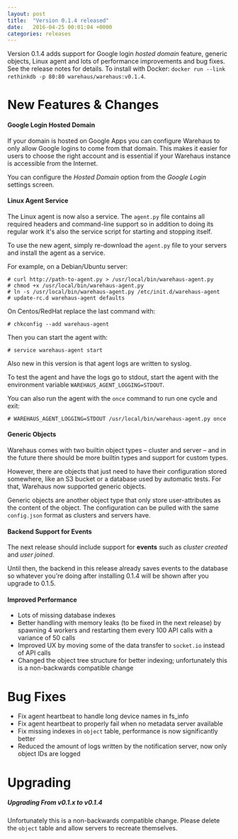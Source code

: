 ```yaml
---
layout: post
title:  "Version 0.1.4 released"
date:   2016-04-25 00:01:04 +0000
categories: releases
---
```


Version 0.1.4 adds support for Google login *hosted domain* feature, generic objects, Linux agent and lots of performance improvements and bug fixes. See the release notes for details. To install with Docker: `docker run --link rethinkdb -p 80:80 warehaus/warehaus:v0.1.4`.

# New Features & Changes

#### Google Login Hosted Domain

If your domain is hosted on Google Apps you can configure Warehaus to only allow Google logins to come from that domain. This makes it easier for users to choose the right account and is essential if your Warehaus instance is accessible from the Internet.

You can configure the *Hosted Domain* option from the *Google Login* settings screen.

#### Linux Agent Service

The Linux agent is now also a service. The `agent.py` file contains all required headers and command-line support so in addition to doing its regular work it's also the service script for starting and stopping itself.

To use the new agent, simply re-download the `agent.py` file to your servers and install the agent as a service.

For example, on a Debian/Ubuntu server:

    # curl http://path-to-agent.py > /usr/local/bin/warehaus-agent.py
    # chmod +x /usr/local/bin/warehaus-agent.py
    # ln -s /usr/local/bin/warehaus-agent.py /etc/init.d/warehaus-agent
    # update-rc.d warehaus-agent defaults

On Centos/RedHat replace the last command with:

    # chkconfig --add warehaus-agent

Then you can start the agent with:

    # service warehaus-agent start

Also new in this version is that agent logs are written to syslog.

To test the agent and have the logs go to stdout, start the agent with the environment variable `WAREHAUS_AGENT_LOGGING=STDOUT`.

You can also run the agent with the `once` command to run one cycle and exit:

    # WAREHAUS_AGENT_LOGGING=STDOUT /usr/local/bin/warehaus-agent.py once

#### Generic Objects

Warehaus comes with two builtin object types &ndash; cluster and server &ndash; and in the future there should be more builtin types and support for custom types.

However, there are objects that just need to have their configuration stored somewhere, like an S3 bucket or a database used by automatic tests. For that, Warehaus now supported generic objects.

Generic objects are another object type that only store user-attributes as the content of the object. The configuration can be pulled with the same `config.json` format as clusters and servers have.

#### Backend Support for Events

The next release should include support for **events** such as *cluster created* and *user joined*.

Until then, the backend in this release already saves events to the database so whatever you're doing after installing 0.1.4 will be shown after you upgrade to 0.1.5.

#### Improved Performance

* Lots of missing database indexes
* Better handling with memory leaks (to be fixed in the next release) by spawning 4 workers and restarting them every 100 API calls with a variance of 50 calls
* Improved UX by moving some of the data transfer to `socket.io` instead of API calls
* Changed the object tree structure for better indexing; unfortunately this is a non-backwards compatible change

# Bug Fixes

* Fix agent heartbeat to handle long device names in fs_info
* Fix agent heartbeat to properly fail when no metadata server available
* Fix missing indexes in `object` table, performance is now significantly better
* Reduced the amount of logs written by the notification server, now only object IDs are logged

# Upgrading

##### Upgrading From v0.1.x to v0.1.4

Unfortunately this is a non-backwards compatible change. Please delete the `object` table and allow servers to recreate themselves.
